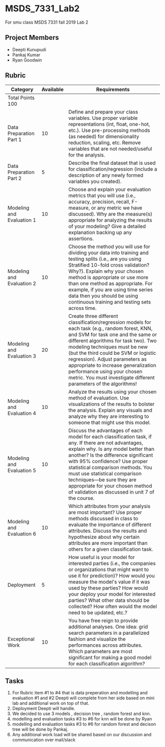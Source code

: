 # MSDS_7331_Lab2
For smu class MSDS 7331 fall 2019 Lab 2 

## Project Members 
 * Deepti Kunupudi
 * Pankaj Kumar
 * Ryan Goodwin 
## Rubric 

| Category | Available | Requirements |
  ---------- | ------ | ------------|
| Total  Points 	100|
| Data Preparation Part 1 |	10 |	Define and prepare your class variables. Use proper variable representations (int, float, one-hot, etc.). Use pre-processing methods (as needed) for dimensionality reduction, scaling, etc. Remove variables that are not needed/useful for the analysis. |
| Data Preparation Part 2	| 5	| Describe the final dataset that is used for classification/regression (include a description of any newly formed variables you created). |
| Modeling and Evaluation  1	| 10	| Choose and explain your evaluation metrics that you will use (i.e., accuracy, precision, recall, F-measure, or any metric we have discussed). Why are the measure(s) appropriate for analyzing the results of your modeling? Give a detailed explanation backing up any assertions. |
| Modeling and Evaluation 2	| 10 |	Choose the method you will use for dividing your data into training and testing splits (i.e., are you using Stratified 10-fold cross validation? Why?). Explain why your chosen method is appropriate or use more than one method as appropriate. For example, if you are using time series data then you should be using continuous training and testing sets across time. |
| Modeling and Evaluation  3 |	20	| Create three different classification/regression models for each task (e.g., random forest, KNN, and SVM for task one and the same or different algorithms for task two). Two modeling techniques must be new (but the third could be SVM or logistic regression). Adjust parameters as appropriate to increase generalization performance using your chosen metric. You must investigate different parameters of the algorithms! |
| Modeling and Evaluation 4	| 10 |	Analyze the results using your chosen method of evaluation. Use visualizations of the results to bolster the analysis. Explain any visuals and analyze why they are interesting to someone that might use this model. |
| Modeling and Evaluation 5 |	10	| Discuss the advantages of each model for each classification task, if any. If there are not advantages, explain why. Is any model better than another? Is the difference significant with 95% confidence? Use proper statistical comparison methods. You must use statistical comparison techniques—be sure they are appropriate for your chosen method of validation as discussed in unit 7 of the course. |
| Modeling and Evaluation 6 |	10 |	Which attributes from your analysis are most important? Use proper methods discussed in class to evaluate the importance of different attributes. Discuss the results and hypothesize about why certain attributes are more important than others for a given classification task. |
| Deployment	| 5	| How useful is your model for interested parties (i.e., the companies or organizations that might want to use it for prediction)? How would you measure the model's value if it was used by these parties? How would your deploy your model for interested parties? What other data should be collected? How often would the model need to be updated, etc.? |
| Exceptional Work | 10 | You have free reign to provide additional analyses. One idea: grid search parameters in a parallelized fashion and visualize the performances across attributes. Which parameters are most significant for making a good model for each classification algorithm? | 


## Tasks 

1) For Rubric item #1 to #4 that is data preperation and modelling and evaluation #1 and #2 Deepti will complete from her side based on mini lab and additional work on top of that. 
2) Deployment Deepti will handle.
3) We decided to use 3 models , decision tree , random forest and knn.
4) modelling and evaluation tasks #3 to #6 for knn will be done by Ryan 
5) modelling and evaluation tasks #3 to #6 for random forest and decison tree will be done by Pankaj.
6) Any additional work load will be shared based on our discussion and communication over mail/slack
